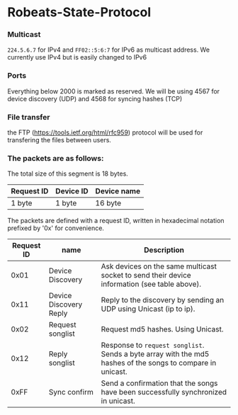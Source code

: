 # Robeats-State-Protocol

### Multicast

`224.5.6.7` for IPv4 and `FF02::5:6:7` for IPv6 as multicast address.
We currently use IPv4 but is easily changed to IPv6

### Ports
Everything below 2000 is marked as reserved.
We will be using 4567 for device discovery (UDP) and 4568 for syncing hashes (TCP)

### File transfer

the FTP (https://tools.ietf.org/html/rfc959) protocol will be used for transfering the files between users.

### The packets are as follows:

The total size of this segment is 18 bytes.


|Request ID|Device ID|Device name|
|-|-|-|
|1 byte|1 byte|16 byte|


The packets are defined with a request ID, written in hexadecimal notation prefixed by '0x' for convenience.

| Request ID| name | Description|
| ----------| -----|------------|
| 0x01     |Device Discovery| Ask devices on the same multicast socket to send their device information (see table above).|
| 0x11     |Device Discovery Reply| Reply to the discovery by sending an UDP using Unicast (ip to ip).|
| 0x02     |Request songlist| Request md5 hashes. Using Unicast.|
| 0x12     |Reply songlist|Response to `request songlist`. Sends a byte array with the md5 hashes of the songs to compare in unicast.|
| 0xFF      |Sync confirm|Send a confirmation that the songs have been successfully synchronized in unicast.|
